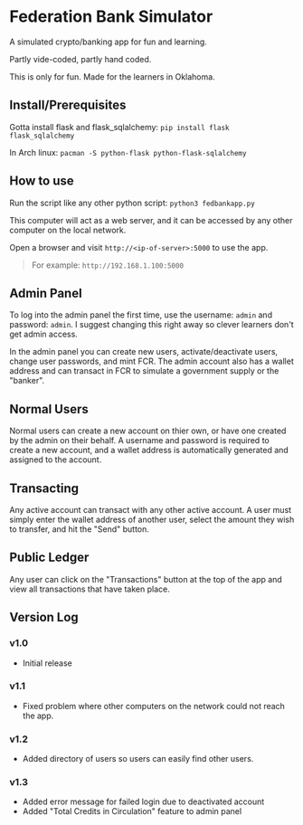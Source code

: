 # Federation Bank Simulator

A simulated crypto/banking app for fun and learning.

Partly vide-coded, partly hand coded.

This is only for fun. Made for the learners in Oklahoma.

## Install/Prerequisites

Gotta install flask and flask_sqlalchemy: `pip install flask flask_sqlalchemy`

In Arch linux: `pacman -S python-flask python-flask-sqlalchemy`

## How to use

Run the script like any other python script: `python3 fedbankapp.py`

This computer will act as a web server, and it can be accessed by any other computer on the local network.

Open a browser and visit `http://<ip-of-server>:5000` to use the app.

> For example: `http://192.168.1.100:5000`

## Admin Panel

To log into the admin panel the first time, use the username: `admin` and password: `admin`. 
I suggest changing this right away so clever learners don't get admin access.

In the admin panel you can create new users, activate/deactivate users, change user passwords, and mint FCR. 
The admin account also has a wallet address and can transact in FCR to simulate a government supply or the "banker".

## Normal Users

Normal users can create a new account on thier own, or have one created by the admin on their behalf. 
A username and password is required to create a new account, and a wallet address is automatically generated and assigned to the account. 

## Transacting

Any active account can transact with any other active account. A user must simply enter the wallet address of another user, select the amount they wish to transfer, 
and hit the "Send" button. 

## Public Ledger

Any user can click on the "Transactions" button at the top of the app and view all transactions that have taken place.

## Version Log
### v1.0
- Initial release

### v1.1
- Fixed problem where other computers on the network could not reach the app.

### v1.2
- Added directory of users so users can easily find other users.

### v1.3
- Added error message for failed login due to deactivated account
- Added "Total Credits in Circulation" feature to admin panel

